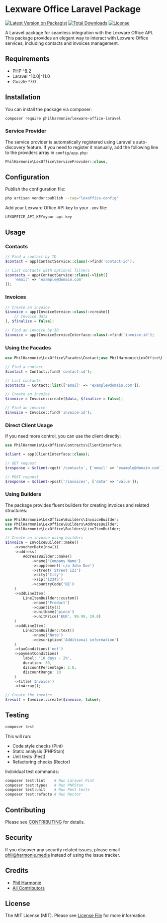 # Lexware Office Laravel Package

[![Latest Version on Packagist](https://img.shields.io/packagist/v/philharmonie/lexware-office-laravel.svg?style=flat-square)](https://packagist.org/packages/philharmonie/lexware-office-laravel)
[![Total Downloads](https://img.shields.io/packagist/dt/philharmonie/lexware-office-laravel.svg?style=flat-square)](https://packagist.org/packages/philharmonie/lexware-office-laravel)
[![License](https://img.shields.io/packagist/l/philharmonie/lexware-office-laravel.svg?style=flat-square)](https://packagist.org/packages/philharmonie/lexware-office-laravel)

A Laravel package for seamless integration with the Lexware Office API. This package provides an elegant way to interact with Lexware Office services, including contacts and invoices management.

## Requirements

- PHP ^8.2
- Laravel ^10.0|^11.0
- Guzzle ^7.0

## Installation

You can install the package via composer:

```bash
composer require philharmonie/lexware-office-laravel
```

### Service Provider

The service provider is automatically registered using Laravel's auto-discovery feature. If you need to register it manually, add the following line to the providers array in `config/app.php`:

```php
PhilHarmonie\LexOffice\ServiceProvider::class,
```

## Configuration

Publish the configuration file:

```bash
php artisan vendor:publish --tag="lexoffice-config"
```

Add your Lexware Office API key to your `.env` file:

```env
LEXOFFICE_API_KEY=your-api-key
```

## Usage

### Contacts

```php
// Find a contact by ID
$contact = app(ContactService::class)->find('contact-id');

// List contacts with optional filters
$contacts = app(ContactService::class)->list([
    'email' => 'example@domain.com'
]);
```

### Invoices

```php
// Create an invoice
$invoice = app(InvoiceService::class)->create([
    // Invoice data
], $finalize = false);

// Find an invoice by ID
$invoice = app(InvoiceServiceInterface::class)->find('invoice-id');
```

### Using the Facades

```php
use PhilHarmonie\LexOffice\Facades\Contact;use PhilHarmonie\LexOffice\Facades\Invoice;

// Find a contact
$contact = Contact::find('contact-id');

// List contacts
$contacts = Contact::list(['email' => 'example@domain.com']);

// Create an invoice
$invoice = Invoice::create($data, $finalize = false);

// Find an invoice
$invoice = Invoice::find('invoice-id');
```

### Direct Client Usage

If you need more control, you can use the client directly:

```php
use PhilHarmonie\LexOffice\Contracts\ClientInterface;

$client = app(ClientInterface::class);

// GET request
$response = $client->get('/contacts', ['email' => 'example@domain.com']);

// POST request
$response = $client->post('/invoices', ['data' => 'value']);
```

### Using Builders

The package provides fluent builders for creating invoices and related structures:

```php
use PhilHarmonie\LexOffice\Builders\InvoiceBuilder;
use PhilHarmonie\LexOffice\Builders\AddressBuilder;
use PhilHarmonie\LexOffice\Builders\LineItemBuilder;

// Create an invoice using builders
$invoice = InvoiceBuilder::make()
    ->voucherDate(now())
    ->address(
        AddressBuilder::make()
            ->name('Company Name')
            ->supplement('c/o John Doe')
            ->street('Street 123')
            ->city('City')
            ->zip('12345')
            ->countryCode('DE')
    )
    ->addLineItem(
        LineItemBuilder::custom()
            ->name('Product')
            ->quantity(1)
            ->unitName('piece')
            ->unitPrice('EUR', 99.99, 19.0)
    )
    ->addLineItem(
        LineItemBuilder::text()
            ->name('Note')
            ->description('Additional information')
    )
    ->taxConditions('net')
    ->paymentConditions(
        label: '10 days - 2%',
        duration: 30,
        discountPercentage: 2.0,
        discountRange: 10
    )
    ->title('Invoice')
    ->toArray();

// Create the invoice
$result = Invoice::create($invoice, false);
```

## Testing

```bash
composer test
```

This will run:

- Code style checks (Pint)
- Static analysis (PHPStan)
- Unit tests (Pest)
- Refactoring checks (Rector)

Individual test commands:

```bash
composer test:lint    # Run Laravel Pint
composer test:types   # Run PHPStan
composer test:unit    # Run Pest tests
composer test:refacto # Run Rector
```

## Contributing

Please see [CONTRIBUTING](CONTRIBUTING.md) for details.

## Security

If you discover any security related issues, please email phil@harmonie.media instead of using the issue tracker.

## Credits

- [Phil Harmonie](https://github.com/philharmonie)
- [All Contributors](../../contributors)

## License

The MIT License (MIT). Please see [License File](LICENSE.md) for more information.
